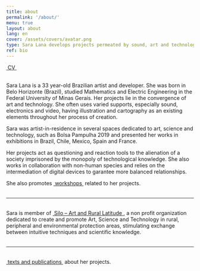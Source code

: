 ```yaml
---
title: about
permalink: '/about/'
menu: true
layout: about
lang: en
cover: /assets/covers/avatar.png
type: Sara Lana develops projects permeated by sound, art and technology.
ref: bio
---
```


<div class="selection">
<a href="../assets/docs/sara_lana_cv_en.pdf" target="_blank">&nbsp;CV&nbsp;</a>
</div>

<br>

Sara Lana is a 33 year-old Brazilian artist and developer. She was born in Belo Horizonte (Brazil), studied Mathematics and Electric Engineering in the Federal University of Minas Gerais. Her projects lie in the convergence of art and technology. She often uses varied supports, especially sound, electronics and video, having illustration and cartography as an existing elements throughout her process of creation.

Sara was artist-in-residence in several spaces dedicated to art, science and technology, such as Bolsa Pampulha 2019 and presented her works in exhibitions in Brazil, Chile, Mexico, Spain and France.


Her projects act as questioning and reaction tools to the alienation of a society imprisoned by the monopoly of technological knowledge. She also works in collaboration with non-human species and relies on the intermediation of digital devices to garantee more balanced relationships.


<div class="selection">
She also promotes <a href="../en/workshops" target="_blank">&nbsp;workshops&nbsp;</a> related to her projects.
</div>

<br>

---

<br>
<div class="selection">
Sara is member of <a href="https://silo.org.br/" target="_blank">&nbsp;Silo – Art and Rural Latitude&nbsp;</a>, a non profit organization dedicated to create and promote Art, Science and Technology in rural, peripheral and environmental protection areas, stimulating exchange between intuitive techniques and scientific knowledge.
</div>

<br>

---


<br>
<div class="selection">
<a href="../en/textos" target="_blank">&nbsp;texts and publications&nbsp;</a> about her projects.
</div>

<br>
